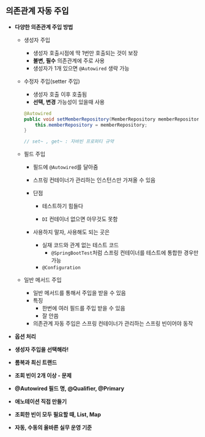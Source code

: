## 의존관계 자동 주입

- **다양한 의존관계 주입 방법**

  - 생성자 주입

    - 생성자 호출시점에 딱 1번만 호출되는 것이 보장
    - **불변, 필수** 의존관계에 주로 사용
    - 생성자가 1개 있으면 `@Autowired` 생략 가능

  - 수정자 주입(setter 주입)

    - 생성자 호출 이후 호출됨
    - **선택, 변경** 가능성이 있을때 사용

    ```java
    @Autowired
    public void setMemberRepository(MemberRepository memberRepository) {
    	this.memberRepository = memberRepository;
    }
    
    // set~ , get~ : 자바빈 프로퍼티 규약
    ```

  - 필드 주입

    - 필드에 `@Autowired`를 달아줌

    - 스프링 컨테이너가 관리하는 인스턴스만 가져올 수 있음

    - 단점

      - 테스트하기 힘들다

      - `DI` 컨테이너 없으면 아무것도 못함

    - 사용하지 말자, 사용해도 되는 곳은

      - 실재 코드와 관계 없는 테스트 코드
        - `@SpringBootTest`처럼 스프링 컨테이너를 테스트에 통합한 경우만 가능
      - `@Configuration`

  - 일반 메서드 주입

    - 일반 메서드를 통해서 주입을 받을 수 있음
    - 특징
      - 한번에 여러 필드를 주입 받을 수 있음
      - 잘 안씀
    - 의존관계 자동 주입은 스프링 컨테이너가 관리하는 스프링 빈이어야 동작

- **옵션 처리**

- **생성자 주입을 선택해라!**

- **롬복과 최신 트랜드**
- **조회 빈이 2개 이상 - 문제**
- **@Autowired 필드 명, @Qualifier, @Primary**
- **애노테이션 직접 만들기**
- **조회한 빈이 모두 필요할 때, List, Map**
- **자동, 수동의 올바른 실무 운영 기준**
